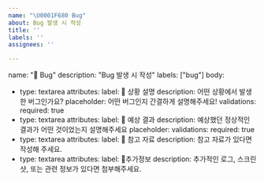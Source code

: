 ```yaml
---
name: "\U0001F680 Bug"
about: Bug 발생 시 작성
title: ''
labels: ''
assignees: ''

---
```


name: "🚀 Bug"
description: "Bug 발생 시 작성"
labels: ["bug"]
body:
  - type: textarea
    attributes:
      label: 📌 상황 설명
      description: 어떤 상황에서 발생한 버그인가요?
      placeholder: 어떤 버그인지 간결하게 설명해주세요!
    validations:
      required: true
  - type: textarea
    attributes:
      label: 🎯 예상 결과
      description: 예상했던 정상적인 결과가 어떤 것이었는지 설명해주세요
      placeholder: 
    validations:
      required: true
  - type: textarea
    attributes:
      label: 📁 참고 자료
      description: 참고 자료가 있다면 작성해 주세요.
 - type: textarea
    attributes:
      label: 📍추가정보
      description: 추가적인 로그, 스크린샷, 또는 관련 정보가 있다면 첨부해주세요.
